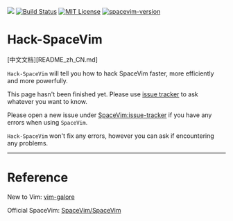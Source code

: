 [![](https://spacevim.org/img/build-with-SpaceVim.svg)](https://spacevim.org)
[![Build Status](https://travis-ci.org/Gabirel/Hack-SpaceVim.svg?branch=master)](https://travis-ci.org/Gabirel/Hack-SpaceVim)
[![MIT License](https://img.shields.io/badge/license-MIT-blue.svg?style=flat)](LICENSE)
[![spacevim-version](https://img.shields.io/badge/spacevim-v0.3.0--dev-ff69b4.svg)](https://spacevim.org)
# Hack-SpaceVim

[中文文档][README_zh_CN.md]

`Hack-SpaceVim` will tell you how to hack SpaceVim faster, more efficiently and more powerfully.

This page hasn't been finished yet. Please use [issue tracker][1] to ask whatever you want to know.

Please open a new issue under [SpaceVim:issue-tracker][2] if you have any errors when using `SpaceVim`.

`Hack-SpaceVim` won't fix any errors, however you can ask if encountering any problems.

---------------------------
# Reference

New to Vim: [vim-galore][3]

Official SpaceVim: [SpaceVim/SpaceVim][4]

[1]: https://github.com/Gabirel/Hack-SpaceVim/issues
[2]: https://github.com/spacevim/spacevim/issue
[3]: https://github.com/mhinz/vim-galore
[4]: https://github.com/spacevim/spacevim
